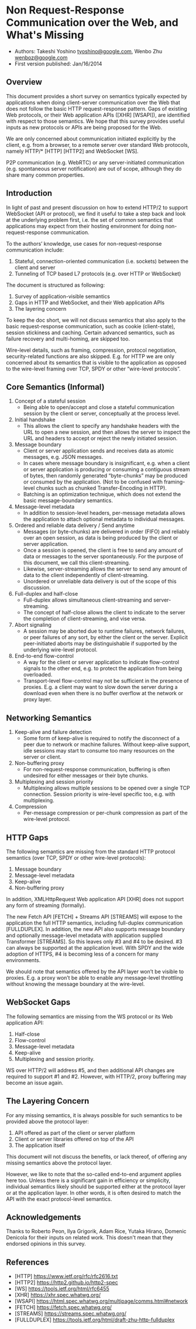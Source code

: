 # Non Request-Response Communication over the Web, and What's Missing

- Authors: Takeshi Yoshino <tyoshino@google.com>, Wenbo Zhu <wenboz@google.com>
- First version published: Jan/16/2014

## Overview

This document provides a short survey on semantics typically expected by applications when doing client-server communication over the Web that does not follow the basic HTTP request-response pattern. Gaps of existing Web protocols, or their Web application APIs ([XHR] [WSAPI]), are identified with respect to those semantics. We hope that this survey provides useful inputs as new protocols or APIs are being proposed for the Web. 

We are only concerned about communication initiated explicitly by the client, e.g. from a browser, to a remote server over standard Web protocols, namely HTTP/* [HTTP] [HTTP2] and WebSocket [WS].

P2P communication (e.g. WebRTC) or any server-initiated communication (e.g. spontaneous server notification) are out of scope, although they do share many common properties.

## Introduction

In light of past and present discussion on how to extend HTTP/2 to support WebSocket (API or protocol), we find it useful to take a step back and look at the underlying problem first, i.e. the set of common semantics that applications may expect from their hosting environment for doing non-request-response communication. 

To the authors’ knowledge, use cases for non-request-response communication include:

1. Stateful, connection-oriented communication (i.e. sockets) between the client and server
1. Tunneling of TCP based L7 protocols (e.g. over HTTP or WebSocket)

The document is structured as following:

1. Survey of application-visible semantics
1. Gaps in HTTP and WebSocket, and their Web application APIs
1. The layering concern

To keep the doc short, we will not discuss semantics that also apply to the basic request-response communication, such as cookie (client-state), session stickiness and caching.  Certain advanced semantics, such as failure recovery and multi-homing, are skipped too.

Wire-level details, such as framing, compression, protocol negotiation, security-related functions are also skipped. E.g. for HTTP we are only concerned about its semantics that is visible to the application as opposed to the wire-level framing over TCP, SPDY or other “wire-level protocols”. 

## Core Semantics (Informal)

1. Concept of a stateful session
    - Being able to open/accept and close a stateful communication session by the client or server, conceptually at the process level.
1. Initial handshake
    - This allows the client to specify any handshake headers with the URL to open a new session, and then allows the server to inspect the URL and headers to accept or reject the newly initiated session.
1. Message boundary
    - Client or server application sends and receives data as atomic messages, e.g. JSON messages.
    - In cases where message boundary is insignificant, e.g. when a client or server application is producing or consuming a contiguous stream of bytes, then randomly generated “byte-chunks” may be produced or consumed by the application.  (Not to be confused with framing-level chunks such as chunked Transfer-Encoding in HTTP).
    - Batching is an optimization technique, which does not extend the basic message-boundary semantics.
1. Message-level metadata
    - In addition to session-level headers, per-message metadata allows the application to attach optional metadata to individual messages.
1. Ordered and reliable data delivery / Send anytime
    - Messages (or byte-chunks) are delivered in order (FIFO) and reliably over an open session, as data is being produced by the client or server application.
    - Once a session is opened, the client is free to send any amount of data or messages to the server spontaneously. For the purpose of this document, we call this client-streaming.
    - Likewise, server-streaming allows the server to send any amount of data to the client independently of client-streaming.
    - Unordered or unreliable data delivery is out of the scope of this discussion. 
1. Full-duplex and half-close
    - Full-duplex allows simultaneous client-streaming and server-streaming.
    - The concept of half-close allows the client to indicate to the server the completion of client-streaming, and vise versa.  
1. Abort signaling
    - A session may be aborted due to runtime failures, network failures, or peer failures of any sort, by either the client or the server. Explicit peer-initiated aborts may be distinguishable if supported by the underlying wire-level protocol. 
1. End-to-end flow-control
    - A way for the client or server application to indicate flow-control signals to the other end, e.g. to protect the application from being overloaded.
    - Transport-level flow-control may not be sufficient in the presence of proxies. E.g. a client may want to slow down the server during a download even when there is no buffer overflow at the network or proxy layer. 

## Networking Semantics

1. Keep-alive and failure detection
    - Some form of keep-alive is required to notify the disconnect of a peer due to network or machine failures. Without keep-alive support, idle sessions may start to consume too many resources on the server or client.
1. Non-buffering proxy
    - For non-request-response communication, buffering is often undesired for either messages or their byte chunks.  
1. Multiplexing and session priority
    - Multiplexing allows multiple sessions to be opened over a single TCP connection. Session priority is wire-level specific too, e.g. with multiplexing.  
1. Compression
    - Per-message compression or per-chunk compression as part of the wire-level protocol. 

## HTTP Gaps

The following semantics are missing from the standard HTTP protocol semantics (over TCP,  SPDY or other wire-level protocols):

1. Message boundary
1. Message-level metadata
1. Keep-alive
1. Non-buffering proxy

In addition, XMLHttpRequest Web application API [XHR] does not support any form of streaming (formally).

The new Fetch API [FETCH] + Streams API [STREAMS] will expose to the application the full HTTP semantics, including full-duplex communication [FULLDUPLEX]. In addition, the new API also supports message boundary and optionally message-level metadata with application supplied Transformer [STREAMS].  So this leaves only #3 and #4 to be desired. #3 can always be supported at the application level. With SPDY and the wide adoption of HTTPS, #4 is becoming less of a concern for many environments. 

We should note that semantics offered by the API layer won’t be visible to proxies. E.g. a proxy won’t be able to enable any message-level throttling without knowing the message boundary at the wire-level. 

## WebSocket Gaps

The following semantics are missing from the WS protocol or its Web application API:

1. Half-close
1. Flow-control
1. Message-level metadata
1. Keep-alive
1. Multiplexing and session priority.

WS over HTTP/2 will address #5, and then additional API changes are required to support #1 and #2. However, with HTTP/2, proxy buffering may become an issue again.

## The Layering Concern

For any missing semantics, it is always possible for such semantics to be provided above the protocol layer:

1. API offered as part of the client or server platform
1. Client or server libraries offered on top of the API
1. The application itself

This document will not discuss the benefits, or lack thereof, of offering any missing semantics above the protocol layer.

However, we like to note that the so-called end-to-end argument applies here too. Unless there is a significant gain in efficiency or simplicity, individual semantics likely should be supported either at the protocol layer or at the application layer. In other words, it is often desired to match the API with the exact protocol-level semantics.

## Acknowledgements

Thanks to Roberto Peon, Ilya Grigorik, Adam Rice, Yutaka Hirano, Domenic Denicola for their inputs on related work. This doesn't mean that they endorsed opinions in this survey.

## References

- [HTTP] https://www.ietf.org/rfc/rfc2616.txt
- [HTTP2] https://http2.github.io/http2-spec
- [WS] https://tools.ietf.org/html/rfc6455
- [XHR] https://xhr.spec.whatwg.org/
- [WSAPI] https://html.spec.whatwg.org/multipage/comms.html#network
- [FETCH] https://fetch.spec.whatwg.org/
- [STREAMS] https://streams.spec.whatwg.org/
- [FULLDUPLEX]	https://tools.ietf.org/html/draft-zhu-http-fullduplex
